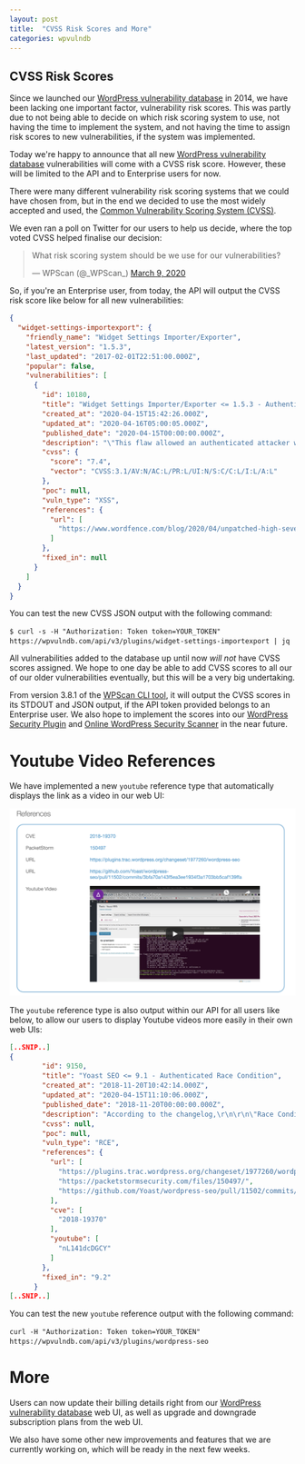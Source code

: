 ```yaml
---
layout: post
title:  "CVSS Risk Scores and More"
categories: wpvulndb
---
```


## CVSS Risk Scores

Since we launched our [WordPress vulnerability database](https://wpvulndb.com/) in 2014, we have been lacking one important factor, vulnerability risk scores. This was partly due to not being able to decide on which risk scoring system to use, not having the time to implement the system, and not having the time to assign risk scores to new vulnerabilities, if the system was implemented.

Today we're happy to announce that all new [WordPress vulnerability database](https://wpvulndb.com/) vulnerabilities will come with a CVSS risk score. However, these will be limited to the API and to Enterprise users for now.

There were many different vulnerability risk scoring systems that we could have chosen from, but in the end we decided to use the most widely accepted and used, the [Common Vulnerability Scoring System (CVSS)](https://www.first.org/cvss/calculator/3.1).

We even ran a poll on Twitter for our users to help us decide, where the top voted CVSS helped finalise our decision:

<blockquote class="twitter-tweet"><p lang="en" dir="ltr">What risk scoring system should be we use for our vulnerabilities?</p>&mdash; WPScan (@_WPScan_) <a href="https://twitter.com/_WPScan_/status/1236986510152552449?ref_src=twsrc%5Etfw">March 9, 2020</a></blockquote> <script async src="https://platform.twitter.com/widgets.js" charset="utf-8"></script>

So, if you're an Enterprise user, from today, the API will output the CVSS risk score like below for all new vulnerabilities:

```json
{
  "widget-settings-importexport": {
    "friendly_name": "Widget Settings Importer/Exporter",
    "latest_version": "1.5.3",
    "last_updated": "2017-02-01T22:51:00.000Z",
    "popular": false,
    "vulnerabilities": [
      {
        "id": 10180,
        "title": "Widget Settings Importer/Exporter <= 1.5.3 - Authenticated Stored XSS",
        "created_at": "2020-04-15T15:42:26.000Z",
        "updated_at": "2020-04-16T05:00:05.000Z",
        "published_date": "2020-04-15T00:00:00.000Z",
        "description": "\"This flaw allowed an authenticated attacker with minimal, subscriber-level permissions to import and activate custom widgets containing arbitrary JavaScript into a site with the plugin installed.\"",
        "cvss": {
          "score": "7.4",
          "vector": "CVSS:3.1/AV:N/AC:L/PR:L/UI:N/S:C/C:L/I:L/A:L"
        },
        "poc": null,
        "vuln_type": "XSS",
        "references": {
          "url": [
            "https://www.wordfence.com/blog/2020/04/unpatched-high-severity-vulnerability-in-widget-settings-importer-exporter-plugin/"
          ]
        },
        "fixed_in": null
      }
    ]
  }
}
```

You can test the new CVSS JSON output with the following command:

`$ curl -s -H "Authorization: Token token=YOUR_TOKEN" https://wpvulndb.com/api/v3/plugins/widget-settings-importexport | jq`

All vulnerabilities added to the database up until now *will not* have CVSS scores assigned. We hope to one day be able to add CVSS scores to all our of our older vulnerabilities eventually, but this will be a very big undertaking.

From version 3.8.1 of the [WPScan CLI tool](https://wpscan.com/), it will output the CVSS scores in its STDOUT and JSON output, if the API token provided belongs to an Enterprise user. We also hope to implement the scores into our [WordPress Security Plugin](https://wordpress.org/plugins/wpscan/) and [Online WordPress Security Scanner](https://wpscan.io/) in the near future.

# Youtube Video References

We have implemented a new `youtube` reference type that automatically displays the link as a video in our web UI:

![Webhooks on updates](/assets/posts/cvss-scores/youtube.png)


The `youtube` reference type is also output within our API for all users like below, to allow our users to display Youtube videos more easily in their own web UIs:

```json
[..SNIP..]
{
        "id": 9150,
        "title": "Yoast SEO <= 9.1 - Authenticated Race Condition",
        "created_at": "2018-11-20T10:42:14.000Z",
        "updated_at": "2020-04-15T11:10:06.000Z",
        "published_date": "2018-11-20T00:00:00.000Z",
        "description": "According to the changelog,\r\n\r\n\"Race Condition which leads to command execution, by users with SEO Manager roles.\"",
        "cvss": null,
        "poc": null,
        "vuln_type": "RCE",
        "references": {
          "url": [
            "https://plugins.trac.wordpress.org/changeset/1977260/wordpress-seo",
            "https://packetstormsecurity.com/files/150497/",
            "https://github.com/Yoast/wordpress-seo/pull/11502/commits/3bfa70a143f5ea3ee1934f3a1703bb5caf139ffa"
          ],
          "cve": [
            "2018-19370"
          ],
          "youtube": [
            "nL141dcDGCY"
          ]
        },
        "fixed_in": "9.2"
      }
[..SNIP..]
```

You can test the new `youtube` reference output with the following command:

`curl -H "Authorization: Token token=YOUR_TOKEN" https://wpvulndb.com/api/v3/plugins/wordpress-seo`

# More

Users can now update their billing details right from our [WordPress vulnerability database](https://wpvulndb.com/) web UI, as well as upgrade and downgrade subscription plans from the web UI.

We also have some other new improvements and features that we are currently working on, which will be ready in the next few weeks.
